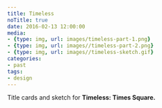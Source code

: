 ```yaml
---
title: Timeless
noTitle: true
date: 2016-02-13 12:00:00
media:
- {type: img, url: images/timeless-part-1.png}
- {type: img, url: images//timeless-part-2.png}
- {type: img, url: images//timeless-sketch.gif}
categories:
- past
tags:
- design
---
```

Title cards and sketch for **Timeless: Times Square.**
